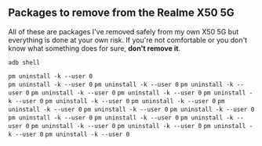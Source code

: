 ## Packages to remove from the Realme X50 5G

All of these are packages I've removed safely from my own X50 5G but everything is done at your own risk. If you're not comfortable or you don't know what something does for sure, **don't remove it**.

```adb shell```

```pm uninstall -k --user 0``` <br>
```pm uninstall -k --user 0```
```pm uninstall -k --user 0```
```pm uninstall -k --user 0```
```pm uninstall -k --user 0```
```pm uninstall -k --user 0```
```pm uninstall -k --user 0```
```pm uninstall -k --user 0```
```pm uninstall -k --user 0```
```pm uninstall -k --user 0```
```pm uninstall -k --user 0```
```pm uninstall -k --user 0```
```pm uninstall -k --user 0```
```pm uninstall -k --user 0```
```pm uninstall -k --user 0```
```pm uninstall -k --user 0```
```pm uninstall -k --user 0```
```pm uninstall -k --user 0```
```pm uninstall -k --user 0```
